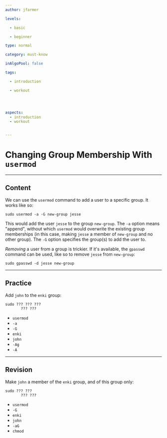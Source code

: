 ```yaml
---
author: jfarmer

levels:

  - basic

  - beginner

type: normal

category: must-know

inAlgoPool: false

tags:

  - introduction

  - workout




aspects:
  - introduction
  - workout


---
```


# Changing Group Membership With `usermod`

---
## Content

We can use the `usermod` command to add a user to a specific group.  It works like so:

```shell
sudo usermod -a -G new-group jesse
```

This would add the user `jesse` to the group `new-group`.  The `-a` option means "append", without which `usermod` would overwrite the existing group memberships (in this case, making `jesse` a member of `new-group` and no other group).  The `-G` option specifies the group(s) to add the user to.

*Removing* a user from a group is trickier.  If it's available, the `gpasswd` command can be used, like so to remove `jesse` from `new-group`:

```shell
sudo gpasswd -d jesse new-group
```

---
## Practice

Add `john` to the `enki` group:
```
sudo ??? ??? ???
       ??? ???
```

* `usermod`
* `-a`
* `-G`
* `enki`
* `john`
* `-Ag`
* `-A`

---
## Revision

Make `john` a member of the `enki` group, and of this group only:
```
sudo ??? ??? 
       ??? ???
```

* `usermod`
* `-G`
* `enki`
* `john`
* `-aG`
* `chmod`

 

